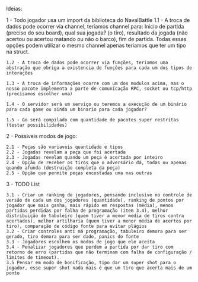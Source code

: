 Ideias:

 1 - Todo jogador usa um import da biblioteca do NavalBattle
 	1.1 - A troca de dados pode ocorrer via channel, teriamos channel para: Inicio de partida (preciso do seu board), qual sua jogada? (o tiro), resultado da jogada (não acertou ou acertou matando ou não o barco), fim de partida. Todas essas opções podem utilizar o mesmo channel apenas teriamos que ter um tipo na struct.

 	1.2 - A troca de dados pode ocorrer via funções, teriamos uma abstração que obriga a existencia de funções para cada um dos tipos de interações

 	1.3 - A troca de informações ocorre com um dos modulos acima, mas o nosso pacote implementa a parte de comunicação RPC, socket ou tcp/http (precisamos escolher uma)

 	1.4 - O servidor será um serviço ou teremos a execução de um binário para cada game ou ainda um binario para cada jogador?

 	1.5 - Go será compilado com quantidade de pacotes super restritas (testar possibilidades)

2 - Possiveis modos de jogo:

	2.1 - Peças são variaveis quantidade e tipos
	2.2 - Jogadas revelam a peça que foi acertada
	2.3 - Jogadas revelam quando um peça é acertada por inteiro
	2.4 - Opção de receber os tiros que o adversário dá, todas ou apenas quando afunda (destruição completa da peça)
	2.5 - Opção que permite peças encostadas uma nas outras

3 - TODO List

	3.1 - Criar um ranking de jogadores, pensando inclusive no controle de versão de cada um dos jogadores (quantidade), ranking de pontos por jogador que mais ganha, mais rápido em respostas (média), menos partidas perdidas por falha de programação (item 3.4), melhor distribuição de tabuleiro (quem tiver a menor media de tiros contra acertados), melhor artilharia (quem tiver a menor média de acertos por tiro), comparação de código fonte para evitar plágios
	3.2 - Criar controles anti má programação, tabuleiro demora para ser gerado, tiro demora para ser dado, panics do fonte
	3.3 - Jogadores escolhem os modos de jogo que ele aceita
	3.4 - Penalizar jogadores que perdem a partida por dar tiro com retorno de erro (partidas que não terminam com falha de configuração / limites de timeout).
	3.5 Pensar em modo de bonificação, tipo dar um super shot para o jogador, esse super shot nada mais é que um tiro que acerta mais de um ponto